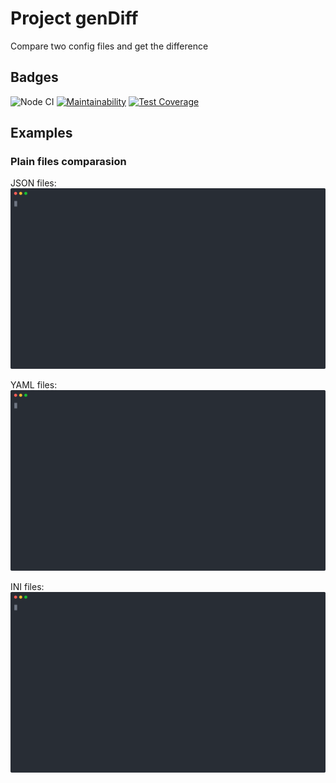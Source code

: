 # Project genDiff
Compare two config files and get the difference

## Badges

![Node CI](https://github.com/ArtemChizhevskikh/frontend-project-lvl2/workflows/Node%20CI/badge.svg)
[![Maintainability](https://api.codeclimate.com/v1/badges/c80a20f208b3e25ef3a6/maintainability)](https://codeclimate.com/github/ArtemChizhevskikh/frontend-project-lvl2/maintainability)
[![Test Coverage](https://api.codeclimate.com/v1/badges/c80a20f208b3e25ef3a6/test_coverage)](https://codeclimate.com/github/ArtemChizhevskikh/frontend-project-lvl2/test_coverage)

## Examples
### Plain files comparasion

JSON files:
![Alt text](https://github.com/ArtemChizhevskikh/projectsDemo/blob/master/genDiff/plainJSON.svg)

YAML files:
![Alt text](https://github.com/ArtemChizhevskikh/projectsDemo/blob/master/genDiff/plainYAML.svg)

INI files:
![Alt text](https://github.com/ArtemChizhevskikh/projectsDemo/blob/master/genDiff/plainINI.svg)
